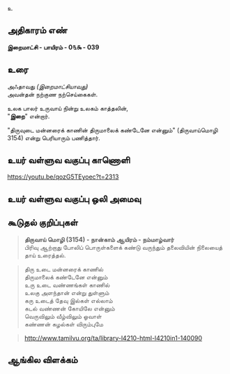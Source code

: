 உ


## அதிகாரம் எண்

**இறைமாட்சி - பாயிரம் - 0௩௯ - 039**

## உரை

அஃதாவது _(இறைமாட்சியாவது)_  
அவன்தன் நற்குண நற்செய்கைகள்.

உலக பாலர் உருவாய் நின்று உலகம் காத்தலின்,  
"**இறை**" என்றார்.  

"திருவுடை மன்னரைக் காணின் திருமாலைக் கண்டேனே என்னும்" (திருவாய்மொழி 3154)
என்று பெரியாரும் பணித்தார்.

## உயர் வள்ளுவ வகுப்பு காணொளி

https://youtu.be/qozG5TEyoec?t=2313

## உயர் வள்ளுவ வகுப்பு ஒலி அமைவு 


## கூடுதல் குறிப்புகள்

>**திருவாய் மொழி (3154) - நான்காம் ஆயிரம் - நம்மாழ்வார்**  
>பிரிவு ஆற்றாது போலிப் பொருள்களைக் கண்டு வருந்தும் தலைவியின் நிலையைத் தாய் உரைத்தல். 

>திரு உடை மன்னரைக் காணில்  
>திருமாலைக் கண்டேனே என்னும்  
>உரு உடை வண்ணங்கள் காணில்  
>உலகு அளந்தான் என்று துள்ளும்  
>கரு உடைத் தேவு இல்கள் எல்லாம்  
>கடல் வண்ணன் கோயிலே என்னும்  
>வெருவிலும் வீழ்விலும் ஓவாள்  
>கண்ணன் கழல்கள் விரும்புமே
   
>http://www.tamilvu.org/ta/library-l4210-html-l4210in1-140090

## ஆங்கில விளக்கம்

